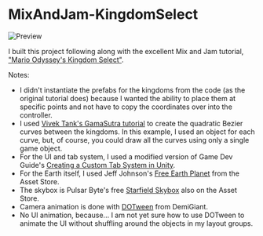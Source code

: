 # MixAndJam-KingdomSelect

![Preview](Preview.gif)

I built this project following along with the excellent Mix and Jam tutorial, ["Mario Odyssey's Kingdom Select"](https://youtu.be/sCK4u5ol3xw).

Notes:
- I didn't instantiate the prefabs for the kingdoms from the code (as the original tutorial does) because I wanted the ability to place them at specific points and not have to copy the coordinates over into the controller.
- I used [Vivek Tank's GamaSutra tutorial](https://www.gamasutra.com/blogs/VivekTank/20180806/323709/How_to_work_with_Bezier_Curve_in_Games_with_Unity.php) to create the quadratic Bezier curves between the kingdoms. In this example, I used an object for each curve, but, of course, you could draw all the curves using only a single game object.
- For the UI and tab system, I used a modified version of Game Dev Guide's [Creating a Custom Tab System in Unity](https://youtu.be/211t6r12XPQ).
- For the Earth itself, I used Jeff Johnson's [Free Earth Planet](https://assetstore.unity.com/packages/vfx/shaders/free-earth-planet-the-best-planet-shader-in-the-asset-store-56841) from the Asset Store.
- The skybox is Pulsar Byte's free [Starfield Skybox](https://assetstore.unity.com/packages/2d/textures-materials/sky/starfield-skybox-92717) also on the Asset Store.
- Camera animation is done with [DOTween](http://dotween.demigiant.com/) from DemiGiant.
- No UI animation, because... I am not yet sure how to use DOTween to animate the UI without shuffling around the objects in my layout groups.